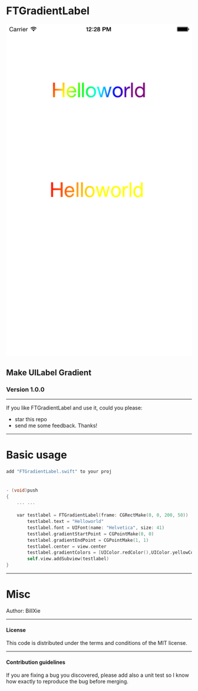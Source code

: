 FTGradientLabel
=====================

![FTGradientLabel](https://github.com/billxie1988/FTGradientLabel/blob/master/FTGradientLabelDemo/Screen_Shot.png)


## Make UILabel Gradient

### Version 1.0.0


---
If you like FTGradientLabel and use it, could you please:

 * star this repo 
 * send me some feedback. Thanks!


------------------------------------

Basic usage
====================================
```objective-c
add "FTGradientLabel.swift" to your proj


- (void)push
{
    ... ...
       
    var testlabel = FTGradientLabel(frame: CGRectMake(0, 0, 200, 50))
        testlabel.text = "Helloworld"
        testlabel.font = UIFont(name: "Helvetica", size: 41)
        testlabel.gradientStartPoint = CGPointMake(0, 0)
        testlabel.gradientEndPoint = CGPointMake(1, 1)
        testlabel.center = view.center
        testlabel.gradientColors = [UIColor.redColor(),UIColor.yellowColor()]
        self.view.addSubview(testlabel)
}

```

-------

Misc
=======

Author: BillXie

-------
#### License
This code is distributed under the terms and conditions of the MIT license. 

-------
#### Contribution guidelines

If you are fixing a bug you discovered, please add also a unit test so I know how exactly to reproduce the bug before merging.

